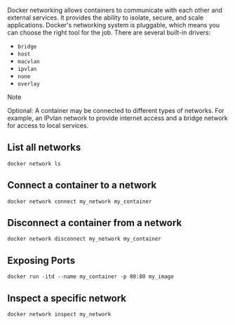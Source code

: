 Docker networking allows containers to communicate with each other and external services. It provides the ability to isolate, secure, and scale applications. Docker's networking system is pluggable, which means you can choose the right tool for the job. There are several built-in drivers:

* `bridge`
* `host`
* `macvlan`
* `ipvlan`
* `none`
* `overlay`

> [!NOTE]
> Optional: A container may be connected to different types of networks. For example, an IPvlan network to provide internet access and a bridge network for access to local services.

## List all networks

`docker network ls`

## Connect a container to a network

`docker network connect my_network my_container`

## Disconnect a container from a network

`docker network disconnect my_network my_container`

## Exposing Ports

`docker run -itd --name my_container -p 80:80 my_image`

## Inspect a specific network

`docker network inspect my_network`